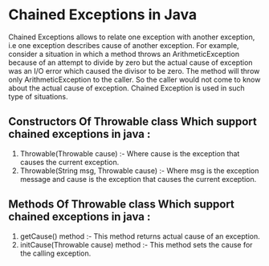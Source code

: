 # Chained Exceptions in Java
Chained Exceptions allows to relate one exception with another exception, i.e one exception describes cause of another exception. For example, consider a situation in which a method throws an ArithmeticException because of an attempt to divide by zero but the actual cause of exception was an I/O error which caused the divisor to be zero. The method will throw only ArithmeticException to the caller. So the caller would not come to know about the actual cause of exception. Chained Exception is used in such type of situations.


## Constructors Of Throwable class Which support chained exceptions in java :
1. Throwable(Throwable cause) :- Where cause is the exception that causes the current exception.
2. Throwable(String msg, Throwable cause) :- Where msg is the exception message and cause is the exception that causes the current exception.

## Methods Of Throwable class Which support chained exceptions in java :
1. getCause() method :- This method returns actual cause of an exception.
2. initCause(Throwable cause) method :- This method sets the cause for the calling exception.
